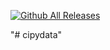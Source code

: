 [![Github All Releases](https://img.shields.io/github/downloads/osmibity/cipy-data-procesory/total.svg)]()

"# cipydata" 
